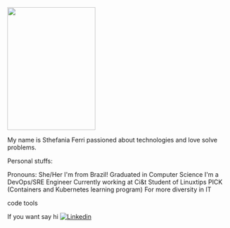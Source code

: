 <img src="https://media1.giphy.com/media/v1.Y2lkPTc5MGI3NjExbWZydXVwazBxN2dsMTJnNmJsejc5enZydGg3Zjc5cm9hNG0xa2dkeCZlcD12MV9pbnRlcm5hbF9naWZfYnlfaWQmY3Q9Zw/pj30mdklB3FaaoFoOv/giphy.gif" width="200" height="280">

My name is Sthefania Ferri passioned about technologies and love solve problems. 

Personal stuffs:

Pronouns: She/Her
I'm from Brazil!
Graduated in Computer Science
I'm a DevOps/SRE Engineer
Currently working at Ci&t
Student of Linuxtips PICK (Containers and Kubernetes learning program)
For more diversity in IT

code 
tools

If you want say hi [![Linkedin](https://img.shields.io/badge/-LinkedIn-blue?style=flat&logo=Linkedin&logoColor=white)](https://www.linkedin.com/in/sthefaniaferri/)
